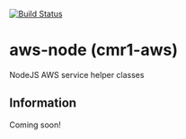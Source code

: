 [![Build Status](https://travis-ci.org/cmr1/node-aws.svg?branch=master)](https://travis-ci.org/cmr1/node-aws)

# aws-node (cmr1-aws)
NodeJS AWS service helper classes


## Information
Coming soon!